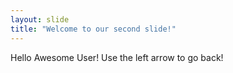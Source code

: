 ```yaml
---
layout: slide
title: "Welcome to our second slide!"
---
```

Hello Awesome User!
Use the left arrow to go back!
